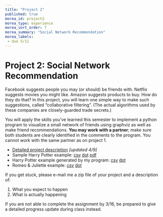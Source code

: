 ```yaml
---
title: "Project 2"
published: true
morea_id: project2
morea_type: experience
morea_sort_order: 7
morea_summary: "Social Network Recommendation"
morea_labels:
 - due 5/11
---
```


# Project 2: Social Network RecommendationFacebook suggests people you may (or should) be friends with. Netflix suggests movies you might like. Amazon suggests products to buy. How do they do that? In this project, you will learn one simple way to make such suggestions, called “collaborative filtering”. (The actual algorithms used by these companies are closely-guarded trade secrets.) You will apply the skills you’ve learned this semester to implement a python program to visualize a small network of friends using graphviz  as well as make friend recommendations. **You may work with a partner**; make sure both students are clearly identified in the comments to the program. You cannot work with the same partner as on project 1.

  * [Detailed project description](Project2.docx) *[updated 4/9]*
  * Sample Harry Potter example: [csv](harry_potter.csv) [dot](sample.dot) [pdf](sample.pdf)
  * Harry Potter example generated by my program: [csv](harry_potter.csv) [dot](harry_potter.dot)
  * Romeo & Juliette example: [csv](rj.csv) [dot](rj.dot)

If you get stuck, please e-mail me a zip file of your project and a description of:

  1. What you expect to happen
  1. What is actually happening
  
If you are not able to complete the assignment by 3/16, be prepared to give a detailed progress update during class instead.